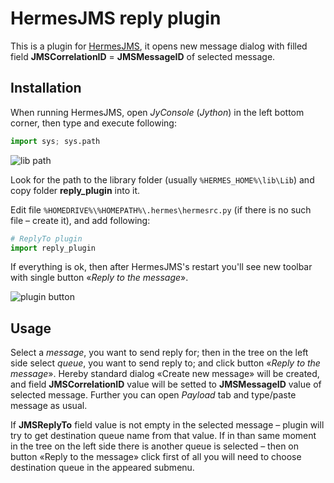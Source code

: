 # HermesJMS reply plugin

This is a plugin for [HermesJMS](http://www.hermesjms.com/), it opens new message dialog with filled field **JMSCorrelationID** = **JMSMessageID** of selected message.

## Installation

When running HermesJMS, open *JyConsole* (*Jython*) in the left bottom corner, then type and execute following:
```python
import sys; sys.path
```

![lib path](https://github.com/yumauri/HermesJMS-reply-plugin/wiki/0.png)

Look for the path to the library folder (usually `%HERMES_HOME%\lib\Lib`) and copy folder **reply_plugin** into it.

Edit file `%HOMEDRIVE%\%HOMEPATH%\.hermes\hermesrc.py` (if there is no such file – create it), and add following:
```python
# ReplyTo plugin
import reply_plugin
```
If everything is ok, then after HermesJMS's restart you'll see new toolbar with single button «*Reply to the message*».

![plugin button](https://github.com/yumauri/HermesJMS-reply-plugin/wiki/1.png)

## Usage

Select a *message*, you want to send reply for; then in the tree on the left side select *queue*, you want to send reply to; and click button «*Reply to the message*». Hereby standard dialog «Create new message» will be created, and field **JMSCorrelationID** value will be setted to **JMSMessageID** value of selected message. Further you can open *Payload* tab and type/paste message as usual.

If **JMSReplyTo** field value is not empty in the selected message – plugin will try to get destination queue name from that value. If in than same moment in the tree on the left side there is another queue is selected – then on button «Reply to the message» click first of all you will need to choose destination queue in the appeared submenu.